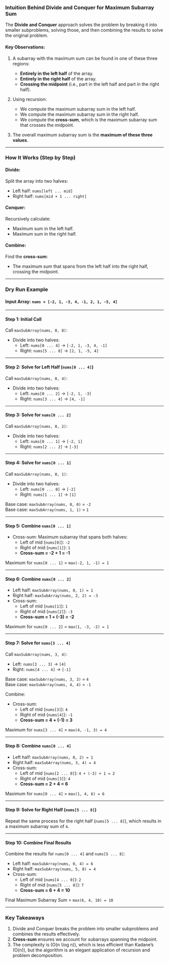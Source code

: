 ### **Intuition Behind Divide and Conquer for Maximum Subarray Sum**

The **Divide and Conquer** approach solves the problem by breaking it into smaller subproblems, solving those, and then combining the results to solve the original problem.

#### Key Observations:

1. A subarray with the maximum sum can be found in one of these three regions:

   - **Entirely in the left half** of the array.
   - **Entirely in the right half** of the array.
   - **Crossing the midpoint** (i.e., part in the left half and part in the right half).

2. Using recursion:

   - We compute the maximum subarray sum in the left half.
   - We compute the maximum subarray sum in the right half.
   - We compute the **cross-sum**, which is the maximum subarray sum that crosses the midpoint.

3. The overall maximum subarray sum is the **maximum of these three values**.

---

### **How It Works (Step by Step)**

#### **Divide:**

Split the array into two halves:

- Left half: `nums[left ... mid]`
- Right half: `nums[mid + 1 ... right]`

#### **Conquer:**

Recursively calculate:

- Maximum sum in the left half.
- Maximum sum in the right half.

#### **Combine:**

Find the **cross-sum**:

- The maximum sum that spans from the left half into the right half, crossing the midpoint.

---

### **Dry Run Example**

#### Input Array: `nums = [-2, 1, -3, 4, -1, 2, 1, -5, 4]`

---

#### Step 1: Initial Call

Call `maxSubArray(nums, 0, 8)`:

- Divide into two halves:
  - Left: `nums[0 ... 4]` → `[-2, 1, -3, 4, -1]`
  - Right: `nums[5 ... 8]` → `[2, 1, -5, 4]`

---

#### Step 2: Solve for Left Half (`nums[0 ... 4]`)

Call `maxSubArray(nums, 0, 4)`:

- Divide into two halves:
  - Left: `nums[0 ... 2]` → `[-2, 1, -3]`
  - Right: `nums[3 ... 4]` → `[4, -1]`

---

#### Step 3: Solve for `nums[0 ... 2]`

Call `maxSubArray(nums, 0, 2)`:

- Divide into two halves:
  - Left: `nums[0 ... 1]` → `[-2, 1]`
  - Right: `nums[2 ... 2]` → `[-3]`

---

#### Step 4: Solve for `nums[0 ... 1]`

Call `maxSubArray(nums, 0, 1)`:

- Divide into two halves:
  - Left: `nums[0 ... 0]` → `[-2]`
  - Right: `nums[1 ... 1]` → `[1]`

Base case: `maxSubArray(nums, 0, 0)` = `-2`  
Base case: `maxSubArray(nums, 1, 1)` = `1`

---

#### Step 5: Combine `nums[0 ... 1]`

- Cross-sum: Maximum subarray that spans both halves:
  - Left of mid (`nums[0]`): `-2`
  - Right of mid (`nums[1]`): `1`
  - **Cross-sum = -2 + 1 = -1**

Maximum for `nums[0 ... 1]` = `max(-2, 1, -1) = 1`

---

#### Step 6: Combine `nums[0 ... 2]`

- Left half: `maxSubArray(nums, 0, 1) = 1`
- Right half: `maxSubArray(nums, 2, 2) = -3`
- Cross-sum:
  - Left of mid (`nums[1]`): `1`
  - Right of mid (`nums[2]`): `-3`
  - **Cross-sum = 1 + (-3) = -2**

Maximum for `nums[0 ... 2]` = `max(1, -3, -2) = 1`

---

#### Step 7: Solve for `nums[3 ... 4]`

Call `maxSubArray(nums, 3, 4)`:

- Left: `nums[3 ... 3]` → `[4]`
- Right: `nums[4 ... 4]` → `[-1]`

Base case: `maxSubArray(nums, 3, 3)` = `4`  
Base case: `maxSubArray(nums, 4, 4)` = `-1`

Combine:

- Cross-sum:
  - Left of mid (`nums[3]`): `4`
  - Right of mid (`nums[4]`): `-1`
  - **Cross-sum = 4 + (-1) = 3**

Maximum for `nums[3 ... 4]` = `max(4, -1, 3) = 4`

---

#### Step 8: Combine `nums[0 ... 4]`

- Left half: `maxSubArray(nums, 0, 2) = 1`
- Right half: `maxSubArray(nums, 3, 4) = 4`
- Cross-sum:
  - Left of mid (`nums[2 ... 0]`): `4 + (-3) + 1 = 2`
  - Right of mid (`nums[3]`): `4`
  - **Cross-sum = 2 + 4 = 6**

Maximum for `nums[0 ... 4]` = `max(1, 4, 6) = 6`

---

#### Step 9: Solve for Right Half (`nums[5 ... 8]`)

Repeat the same process for the right half (`nums[5 ... 8]`), which results in a maximum subarray sum of `4`.

---

#### Step 10: Combine Final Results

Combine the results for `nums[0 ... 4]` and `nums[5 ... 8]`:

- Left half: `maxSubArray(nums, 0, 4) = 6`
- Right half: `maxSubArray(nums, 5, 8) = 4`
- Cross-sum:
  - Left of mid (`nums[4 ... 0]`): `2`
  - Right of mid (`nums[5 ... 8]`): `7`
  - **Cross-sum = 6 + 4 = 10**

Final Maximum Subarray Sum = `max(6, 4, 10) = 10`

---

### Key Takeaways

1. Divide and Conquer breaks the problem into smaller subproblems and combines the results effectively.
2. **Cross-sum** ensures we account for subarrays spanning the midpoint.
3. The complexity is \(O(n \log n)\), which is less efficient than Kadane’s \(O(n)\), but the algorithm is an elegant application of recursion and problem decomposition.
